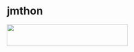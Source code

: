# jmthon

<p align="left"><a href="https://heroku.com/deploy?template=https://github.com/dyler5/musi"> <img src="https://img.shields.io/badge/Deploy%20To%20Heroku-purple?style=for-the-badge&logo=heroku" width="320" height="58.45"/></a></p>
